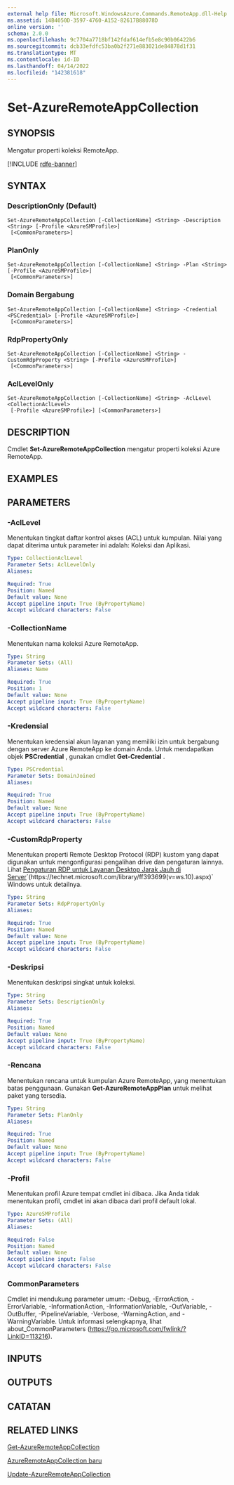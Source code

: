 ```yaml
---
external help file: Microsoft.WindowsAzure.Commands.RemoteApp.dll-Help.xml
ms.assetid: 14B4050D-3597-4760-A152-82617B88078D
online version: ''
schema: 2.0.0
ms.openlocfilehash: 9c7704a7718bf142fdaf614efb5e8c90b06422b6
ms.sourcegitcommit: dcb33efdfc53ba0b2f271e883021de84878d1f31
ms.translationtype: MT
ms.contentlocale: id-ID
ms.lasthandoff: 04/14/2022
ms.locfileid: "142381618"
---
```

# Set-AzureRemoteAppCollection

## SYNOPSIS
Mengatur properti koleksi RemoteApp.

[!INCLUDE [rdfe-banner](../../includes/rdfe-banner.md)]

## SYNTAX

### DescriptionOnly (Default)
```
Set-AzureRemoteAppCollection [-CollectionName] <String> -Description <String> [-Profile <AzureSMProfile>]
 [<CommonParameters>]
```

### PlanOnly
```
Set-AzureRemoteAppCollection [-CollectionName] <String> -Plan <String> [-Profile <AzureSMProfile>]
 [<CommonParameters>]
```

### Domain Bergabung
```
Set-AzureRemoteAppCollection [-CollectionName] <String> -Credential <PSCredential> [-Profile <AzureSMProfile>]
 [<CommonParameters>]
```

### RdpPropertyOnly
```
Set-AzureRemoteAppCollection [-CollectionName] <String> -CustomRdpProperty <String> [-Profile <AzureSMProfile>]
 [<CommonParameters>]
```

### AclLevelOnly
```
Set-AzureRemoteAppCollection [-CollectionName] <String> -AclLevel <CollectionAclLevel>
 [-Profile <AzureSMProfile>] [<CommonParameters>]
```

## DESCRIPTION
Cmdlet **Set-AzureRemoteAppCollection** mengatur properti koleksi Azure RemoteApp.

## EXAMPLES

## PARAMETERS

### -AclLevel
Menentukan tingkat daftar kontrol akses (ACL) untuk kumpulan.
Nilai yang dapat diterima untuk parameter ini adalah: Koleksi dan Aplikasi.

```yaml
Type: CollectionAclLevel
Parameter Sets: AclLevelOnly
Aliases: 

Required: True
Position: Named
Default value: None
Accept pipeline input: True (ByPropertyName)
Accept wildcard characters: False
```

### -CollectionName
Menentukan nama koleksi Azure RemoteApp.

```yaml
Type: String
Parameter Sets: (All)
Aliases: Name

Required: True
Position: 1
Default value: None
Accept pipeline input: True (ByPropertyName)
Accept wildcard characters: False
```

### -Kredensial
Menentukan kredensial akun layanan yang memiliki izin untuk bergabung dengan server Azure RemoteApp ke domain Anda.
Untuk mendapatkan objek **PSCredential** , gunakan cmdlet **Get-Credential** .

```yaml
Type: PSCredential
Parameter Sets: DomainJoined
Aliases: 

Required: True
Position: Named
Default value: None
Accept pipeline input: True (ByPropertyName)
Accept wildcard characters: False
```

### -CustomRdpProperty
Menentukan properti Remote Desktop Protocol (RDP) kustom yang dapat digunakan untuk mengonfigurasi pengalihan drive dan pengaturan lainnya. Lihat [Pengaturan RDP untuk Layanan Desktop Jarak Jauh di Server](https://technet.microsoft.com/library/ff393699(v=ws.10).aspx)`(https://technet.microsoft.com/library/ff393699(v=ws.10).aspx)` Windows untuk detailnya.  

```yaml
Type: String
Parameter Sets: RdpPropertyOnly
Aliases: 

Required: True
Position: Named
Default value: None
Accept pipeline input: True (ByPropertyName)
Accept wildcard characters: False
```

### -Deskripsi
Menentukan deskripsi singkat untuk koleksi.

```yaml
Type: String
Parameter Sets: DescriptionOnly
Aliases: 

Required: True
Position: Named
Default value: None
Accept pipeline input: True (ByPropertyName)
Accept wildcard characters: False
```

### -Rencana
Menentukan rencana untuk kumpulan Azure RemoteApp, yang menentukan batas penggunaan.
Gunakan **Get-AzureRemoteAppPlan** untuk melihat paket yang tersedia.

```yaml
Type: String
Parameter Sets: PlanOnly
Aliases: 

Required: True
Position: Named
Default value: None
Accept pipeline input: True (ByPropertyName)
Accept wildcard characters: False
```

### -Profil
Menentukan profil Azure tempat cmdlet ini dibaca.
Jika Anda tidak menentukan profil, cmdlet ini akan dibaca dari profil default lokal.

```yaml
Type: AzureSMProfile
Parameter Sets: (All)
Aliases: 

Required: False
Position: Named
Default value: None
Accept pipeline input: False
Accept wildcard characters: False
```

### CommonParameters
Cmdlet ini mendukung parameter umum: -Debug, -ErrorAction, -ErrorVariable, -InformationAction, -InformationVariable, -OutVariable, -OutBuffer, -PipelineVariable, -Verbose, -WarningAction, and -WarningVariable. Untuk informasi selengkapnya, lihat about_CommonParameters (https://go.microsoft.com/fwlink/?LinkID=113216).

## INPUTS

## OUTPUTS

## CATATAN

## RELATED LINKS

[Get-AzureRemoteAppCollection](./Get-AzureRemoteAppCollection.md)

[AzureRemoteAppCollection baru](./New-AzureRemoteAppCollection.md)

[Update-AzureRemoteAppCollection](./Update-AzureRemoteAppCollection.md)


